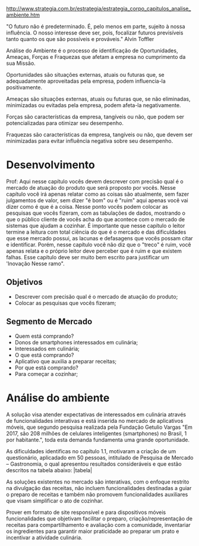 

http://www.strategia.com.br/estrategia/estrategia_corpo_capitulos_analise_ambiente.htm

"O futuro não é predeterminado. É, pelo menos em parte, sujeito à nossa influência. O nosso interesse deve ser, pois, focalizar futuros previsíveis tanto quanto os que são possíveis e prováveis."
Alvin Toffler

Análise do Ambiente é o processo de identificação de Oportunidades, Ameaças, Forças e Fraquezas que afetam a empresa no cumprimento da sua Missão.

Oportunidades são situações externas, atuais ou futuras que, se adequadamente aproveitadas pela empresa, podem influencia-la positivamente.

Ameaças são situações externas, atuais ou futuras que, se não eliminadas, minimizadas ou evitadas pela empresa, podem afeta-la negativamente.

Forças são características da empresa, tangíveis ou não, que podem ser potencializadas para otimizar seu desempenho.

Fraquezas são características da empresa, tangíveis ou não, que devem ser minimizadas para evitar influência negativa sobre seu desempenho.


# Desenvolvimento

Prof:
Aqui nesse capítulo vocês devem descrever com precisão qual é o mercado de atuação do produto que será proposto por vocês.
Nesse capítulo você irá apenas relatar como as coisas são atualmente, sem fazer julgamentos de valor, sem dizer "é bom" ou é "ruim" aqui apenas você vai dizer como é que é a coisa. 
Nesse ponto vocês podem colocar as pesquisas que vocês fizeram, com as tabulações de dados, mostrando o que o público cliente de vocês acha do que acontece com o mercado de sistemas que ajudam a cozinhar.
É importante que nesse capítulo o leitor termine a leitura com total ciência do que é o mercado e das dificuldades que esse mercado possui, as lacunas e defasagens que vocês possam citar e identificar. Porém, nesse capítulo você não diz que o "treco" é ruim, você apenas relata e o próprio leitor deve perceber que é ruim e que existem falhas.
Esse capítulo deve ser muito bem escrito para justificar um 'Inovação Nesse ramo".

## Objetivos
- Descrever com precisão qual é o mercado de atuação do produto;
- Colocar as pesquisas que vocês fizeram;

## Segmento de Mercado

- Quem está comprando?
 - Donos de smartphones interessados em culinária;
 - Interessados em culinária;
- O que está comprando? 
 - Aplicativo que auxilia a preparar receitas;
- Por que está comprando?
 - Para começar a cozinhar;

# Análise do ambiente

A solução visa atender expectativas de interessados em culinária através de funcionalidades interativas e está inserida no mercado de aplicativos móveis, que segundo pesquisa realizada pela Fundação Getulio Vargas "Em 2017, são 208 milhões de celulares inteligentes (smartphones) no Brasil, 1 por habitante.", toda esta demanda fundamenta uma grande oportunidade.
 
As dificuldades identificas no capítulo 1.1, motivaram a criação de um questionário, aplicadado em 50 pessoas, intitulado de  Pesquisa de Mercado – Gastronomia, o qual apresentou resultados consideráveis e que estão descritos na tabela abaixo:
|tabela|

As soluções existentes no mercado são interativas, com o enfoque restrito na divulgação das receitas, não incluem funcionalidades destinadas a guiar o preparo de receitas e também não promovem funcionalidades auxiliares que visam simplificar o ato de cozinhar.

Prover em formato de site responsível e para dispositivos móveis funcionalidades que objetivam facilitar o preparo, criação/representação de receitas para compartilhamento e avaliação com a comunidade, inventariar os ingredientes para garantir maior praticidade ao preparar um prato e incentivar a atividade culinária.



